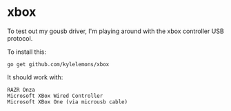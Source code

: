 xbox
====

To test out my gousb driver, I'm playing around with the xbox controller USB protocol.

To install this:

    go get github.com/kylelemons/xbox

It should work with:

    RAZR Onza
    Microsoft XBox Wired Controller
    Microsoft XBox One (via microusb cable)
